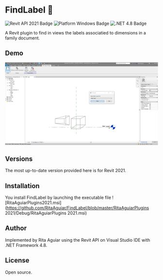 # FindLabel :construction_worker:

![Revit API 2021 Badge](https://img.shields.io/badge/Revit%20API-2021-blue) ![Platform Windows Badge](https://img.shields.io/badge/Platform-Windows-lightgrey) ![.NET 4.8 Badge](https://img.shields.io/badge/.NET-4.8-blue)

A Revit plugin to find in views the labels associatied to dimensions in a family document.

## Demo

![Find Label in Revit](https://github.com/RitaAguiar/FindLabel/blob/master/FindLabel1.PNG)

## Versions

The most up-to-date version provided here is for Revit 2021.

## Installation

You install FindLabel by launching the executable file ![RitaAguiarPlugins2021.msi](https://github.com/RitaAguiar/FindLabel/blob/master/RitaAguiarPlugins 2021/Debug/RitaAguiarPlugins 2021.msi)

## Author

Implemented by Rita Aguiar using the Revit API on Visual Studio IDE with .NET Framework 4.8.

## License

Open source.
